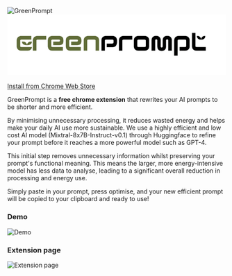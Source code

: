 


![GreenPrompt](https://i.ibb.co/nqtQQW6j/Green-Prompt-title-small.png)
![GreenPrompt-title](./icons/GreenPrompt-title-small.png)

[Install from Chrome Web Store](https://chromewebstore.google.com/detail/greenprompt/ojkbbbkllijlcdbjijcgcphebnjdonji)

GreenPrompt is a **free chrome extension** that rewrites your AI prompts to be shorter and more efficient. 

By minimising unnecessary processing, it reduces wasted energy and helps make your daily AI use more sustainable.
We use a highly efficient and low cost AI model (Mixtral-8x7B-Instruct-v0.1) through Huggingface to refine your prompt before it reaches a more powerful model such as GPT-4.

This initial step removes unnecessary information whilst preserving your prompt's functional meaning. This means the larger, more energy-intensive model has less data to analyse, leading to a significant overall reduction in processing and energy use.

Simply paste in your prompt, press optimise, and your new efficient prompt will be copied to your clipboard and ready to use!

### Demo

![Demo](https://i.ibb.co/204nBvCX/Green-Prompt-Demofinal.gif)



### Extension page

![Extension page](https://i.ibb.co/YFQjxkhk/Green-Prompt-page.png)